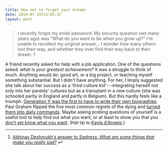 ```yaml
---
title: How not to forget your dreams
date: 2014-07-15T13:05:37
layout: post
---
```


> I recently forgot my email password. My security question (set many years ago) was "What do you want to be when you grow up?" I'm unable to recollect my original answer... I wonder how many others lost their way, and whether they ever find their way back to their dream. 1

A friend recently asked for help with a job application. One of the questions asked: _what is your greatest achievement?_ It was a struggle to think of much. Anything would do: good art, or a big project, or teaching myself something substantial. But I didn't have anything. For her, I limply suggested she talk about her success as a 'third culture kid'---integrating herself not only into her parents' cultures but as a transplant in a new culture (she was schooled partly in England and partly in Belgium). But this hardly feels like a triumph. [Generation Y was the first to have to write their own biographies](http://casnocha.com/2010/05/the-age-of-early-selfconception.html). Paul Graham flipped the five most common regrets of the dying and [turned them into daily commands](http://paulgraham.com/todo.html). Maybe asking probing questions of yourself is a useful tool to help find out what you want, or at least to show you that you [don't yet know what you want](http://henrystanley.com/2013/06/20/i-know-i-dont-know-what-i-want/). (Hat tip to [Kayla d'Angelo](https://www.facebook.com/kayla.dangelo.98).)

* * *

  1. [Abhinav Deshmukh's answer to _Sadness: What are some things that make you really sad?_](http://www.quora.com/Sadness/What-are-some-things-that-make-you-really-sad/answer/Abhinav-Deshmukh) ↩
